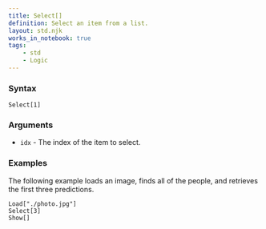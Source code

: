 ```yaml
---
title: Select[]
definition: Select an item from a list.
layout: std.njk
works_in_notebook: true
tags:
    - std
    - Logic
---
```


### Syntax

```
Select[1]
```

### Arguments

- `idx` - The index of the item to select.

### Examples

The following example loads an image, finds all of the people, and retrieves the first three predictions.

```
Load["./photo.jpg"]
Select[3]
Show[]
```
